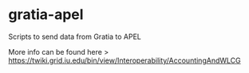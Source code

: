 gratia-apel
===========

Scripts to send data from Gratia to APEL

More info can be found here > https://twiki.grid.iu.edu/bin/view/Interoperability/AccountingAndWLCG
